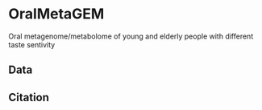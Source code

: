 # OralMetaGEM
Oral metagenome/metabolome of young and elderly people with different taste sentivity
## Data

## Citation
